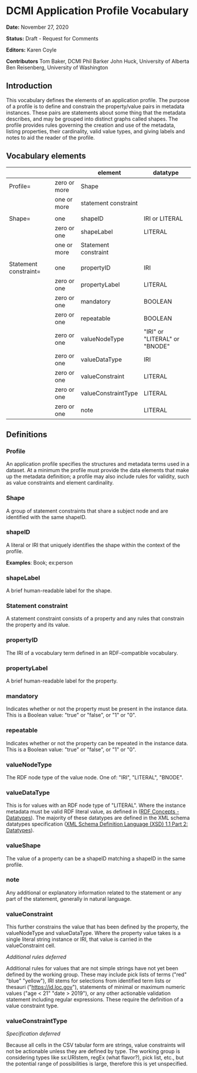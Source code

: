 # DCMI Application Profile Vocabulary

**Date:**
November 27, 2020

**Status:**
Draft - Request for Comments

**Editors:**
Karen Coyle

**Contributors**
Tom Baker, DCMI
Phil Barker
John Huck, University of Alberta
Ben Reisenberg, University of Washington

## Introduction

This vocabulary defines the elements of an application profile. The purpose of a profile is to define and constrain the property/value pairs in metadata instances. These pairs are statements about some thing that the metadata describes, and may be grouped into distinct graphs called shapes. The profile provides rules governing the creation and use of the metadata, listing properties, their cardinality, valid value types, and giving labels and notes to aid the reader of the profile.


## Vocabulary elements

| | |element | datatype |
|---|---|--- | ---- |
| Profile= | zero or more | Shape |
| | one or more | statement constraint
| |  |  |  |
| Shape= | one | shapeID | IRI or LITERAL
| | zero or one | shapeLabel | LITERAL
| | one or more | Statement constraint |
| |  |  |  |
| Statement constraint= | one | propertyID | IRI
| | zero or one | propertyLabel | LITERAL
| | zero or one | mandatory | BOOLEAN
| | zero or one | repeatable | BOOLEAN
| | zero or one | valueNodeType | "IRI" or "LITERAL" or "BNODE"
| | zero or one | valueDataType | IRI 
| | zero or one | valueConstraint | LITERAL
| | zero or one | valueConstraintType | LITERAL
| | zero or one | note | LITERAL


## Definitions

### Profile

An application profile specifies the structures and metadata terms used in a dataset. At a minimum the profile must provide the data elements that make up the metadata definition; a profile may also include rules for validity, such as value constraints and element cardinality. 

### Shape

A group of statement constraints that share a subject node and are identified with the same shapeID. 

### shapeID

A literal or IRI that uniquely identifies the shape within the context of the profile.

**Examples**: Book; ex:person

### shapeLabel
A brief human-readable label for the shape.

### Statement constraint

A statement constraint consists of a property and any rules that constrain the property and its value. 

### propertyID

The IRI of a vocabulary term defined in an RDF-compatible vocabulary.

### propertyLabel

A brief human-readable label for the property.

### mandatory

Indicates whether or not the property must be present in the instance data. This is a Boolean value: "true" or "false", or "1" or "0".

### repeatable

Indicates whether or not the property can be repeated in the instance data. This is a Boolean value: "true" or "false", or "1" or "0".

### valueNodeType

The RDF node type of the value node. One of: "IRI", "LITERAL", "BNODE".

### valueDataType

This is for values with an RDF node type of "LITERAL". Where the instance metadata must be valid RDF literal value, as defined in ([RDF Concepts - Datatypes](https://www.w3.org/TR/2014/REC-rdf11-concepts-20140225/#section-Datatypes)). The majority of these datatypes are defined in the XML schema datatypes specification ([XML Schema Definition Language (XSD) 1.1 Part 2: Datatypes](http://www.w3.org/TR/xmlschema11-2/)).

### valueShape

The value of a property can be a shapeID matching a shapeID in the same profile.

### note

Any additional or explanatory information related to the statement or any part of the statement, generally in natural language.

### valueConstraint

This further constrains the value that has been defined by the property, the valueNodeType and valueDataType. Where the property value takes is a single literal string instance or IRI, that value is carried in the valueConstraint cell. 

*Additional rules deferred*

Additional rules for values that are not simple strings have not yet been defined by the working group. These may include pick lists of terms ("red" "blue" "yellow"), IRI stems for selections from identified term lists or thesauri ("https://id.loc.gov"), statements of minimal or maximum numeric values ("age < 21" "date > 2019"), or any other actionable validation statement including regular expressions. These require the definition of a value constraint type.

### valueConstraintType

*Specification deferred*

Because all cells in the CSV tabular form are strings, value constraints will not be actionable unless they are defined by type. The working group is considering types like sx:URIstem, regEx (what flavor?), pick list, etc., but the potential range of possibilities is large, therefore this is yet unspecified.



